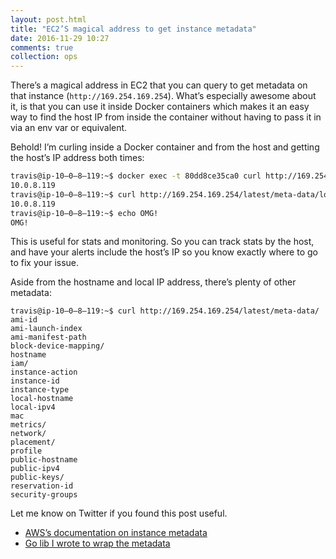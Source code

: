 ```yaml
---
layout: post.html
title: "EC2’S magical address to get instance metadata"
date: 2016-11-29 10:27
comments: true
collection: ops
---
```


There’s a magical address in EC2 that you can query to get metadata on that instance (`http://169.254.169.254`). What’s especially awesome about it, is that you can use it inside Docker containers which makes it an easy
way to find the host IP from inside the container without having to pass it in via an env var or equivalent.

Behold! I’m curling inside a Docker container and from the host and
getting the host’s IP address both times:

``` sh
travis@ip-10–0–8–119:~$ docker exec -t 80dd8ce35ca0 curl http://169.254.169.254/latest/meta-data/local-ipv4; echo
10.0.8.119
travis@ip-10–0–8–119:~$ curl http://169.254.169.254/latest/meta-data/local-ipv4; echo
10.0.8.119
travis@ip-10–0–8–119:~$ echo OMG!
OMG!
```

This is useful for stats and monitoring. So you can track stats by the host,
and have your alerts include the host’s IP so you know exactly where to go to fix your issue.

Aside from the hostname and local IP address, there’s plenty of other metadata:

```
travis@ip-10–0–8–119:~$ curl http://169.254.169.254/latest/meta-data/
ami-id
ami-launch-index
ami-manifest-path
block-device-mapping/
hostname
iam/
instance-action
instance-id
instance-type
local-hostname
local-ipv4
mac
metrics/
network/
placement/
profile
public-hostname
public-ipv4
public-keys/
reservation-id
security-groups
```

Let me know on Twitter if you found this post useful.

- [AWS’s documentation on instance metadata](http://docs.aws.amazon.com/AWSEC2/latest/UserGuide/ec2-instance-metadata.html)
- [Go lib I wrote to wrap the metadata](https://github.com/travisjeffery/go-ec2-metadata)
